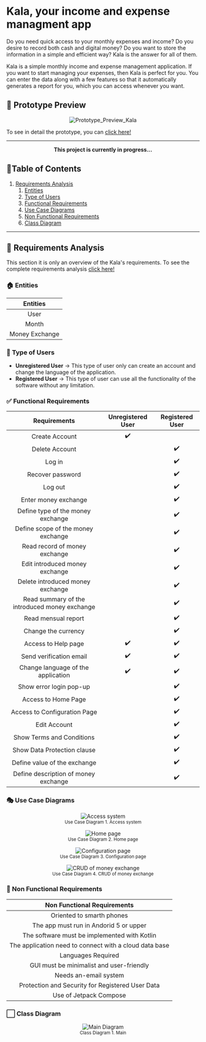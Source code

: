 # Kala, your income and expense managment app

Do you need quick access to your monthly expenses and income? Do you desire to record both cash and digital money? Do you want to store the information in a simple and efficient way? Kala is the answer for all of them.

Kala is a simple monthly income and expense management application. If you want to start managing your expenses, then Kala is perfect for you. You can enter the data along with a few features so that it automatically generates a report for you, which you can access whenever you want.

## :vhs: Prototype Preview

<p align="center">
  <img src="/docs/files/Prototype_Preview_Kala.gif" alt="Prototype_Preview_Kala">
</p>


To see in detail the prototype, you can [click here!](/docs/Prototype_Kala.pdf)

***

<p align="center">
<strong>This project is currently in progress...</strong>
</p>

## :scroll:Table of Contents

1.  [Requirements Analysis](#bookmark_tabs-requirements-analysis)
    1. [Entities](#house-entities)
    2. [Type of Users](#bust_in_silhouette-type-of-users)
    3. [Functional Requirements](#white_check_mark-functional-requirements)
    4. [Use Case Diagrams](#performing_arts-use-case-diagrams)
    5. [Non Functional Requirements](#dart-non-functional-requirements)
    6. [Class Diagram](#white_large_square-class-diagram)

***

## :bookmark_tabs: Requirements Analysis

This section it is only an overview of the Kala's requirements. To see the complete requirements analysis [click here!](/docs/Requirements_Analysis_Kala_v1.pdf)

### :house: Entities

| Entities       |
| :------------: |
| User           |
| Month          |
| Money Exchange |

### :bust_in_silhouette: Type of Users

* **Unregistered User** &rarr; This type of user only can create an account and change the language of the application.
* **Registered User** &rarr; This type of user can use all the functionality of the software without any limitation.

### :white_check_mark: Functional Requirements

| Requirements                                                | Unregistered User  | Registered User    |
| :---------------------------------------------------------: | :----------------: | :----------------: |
| Create Account                                              | :heavy_check_mark: |                    |
| Delete Account                                              |                    | :heavy_check_mark: |
| Log in                                                      |                    | :heavy_check_mark: |
| Recover password                                            |                    | :heavy_check_mark: |
| Log out                                                     |                    | :heavy_check_mark: |
| Enter money exchange                                        |                    | :heavy_check_mark: |
| Define type of the money exchange                           |                    | :heavy_check_mark: |
| Define scope of the money exchange                          |                    | :heavy_check_mark: |
| Read record of money exchange                               |                    | :heavy_check_mark: |
| Edit introduced money exchange                              |                    | :heavy_check_mark: |
| Delete introduced money exchange                            |                    | :heavy_check_mark: |
| Read summary of the introduced money exchange               |                    | :heavy_check_mark: |
| Read mensual report                                         |                    | :heavy_check_mark: |
| Change the currency                                         |                    | :heavy_check_mark: |
| Access to Help page                                         | :heavy_check_mark: | :heavy_check_mark: |
| Send verification email                                     | :heavy_check_mark: | :heavy_check_mark: |
| Change language of the application                          | :heavy_check_mark: | :heavy_check_mark: |
| Show error login pop-up                                     |                    | :heavy_check_mark: |
| Access to Home Page                                         |                    | :heavy_check_mark: |
| Access to Configuration Page                                |                    | :heavy_check_mark: |
| Edit Account                                                |                    | :heavy_check_mark: |
| Show Terms and Conditions                                   |                    | :heavy_check_mark: |
| Show Data Protection clause                                 |                    | :heavy_check_mark: |
| Define value of the exchange                                |                    | :heavy_check_mark: |
| Define description of money exchange                        |                    | :heavy_check_mark: |

### :performing_arts: Use Case Diagrams

<p align="center">
  <img src="/docs/files/Access_System.png" alt="Access system">
  <br>
  <small>Use Case Diagram 1. Access system</small>
</p>

<p align="center">
  <img src="/docs/files/Home_Page.png" alt="Home page">
  <br>
  <small>Use Case Diagram 2. Home page</small>
</p>

<p align="center">
  <img src="/docs/files/Configuration_Page.png" alt="Configuration page">
  <br>
  <small>Use Case Diagram 3. Configuration page</small>
</p>

<p align="center">
  <img src="/docs/files/CRUD_Money_Exchange.png" alt="CRUD of money exchange">
  <br>
  <small>Use Case Diagram 4. CRUD of money exchange</small>
</p>


### :dart: Non Functional Requirements

| Non Functional Requirements                            |
| :----------------------------------------------------: |
| Oriented to smarth phones                              |
| The app must run in Andorid 5 or upper                 |
| The software must be implemented with Kotlin           |
| The application need to connect with a cloud data base |
| Languages Required                                     |
| GUI must be minimalist and user-friendly               |
| Needs an-email system                                  |
| Protection and Security for Registered User Data       |
| Use of Jetpack Compose                                 |

###  :white_large_square: Class Diagram

<p align="center">
  <img src="/docs/files/Main.png" alt="Main Diagram">
  <br>
  <small>Class Diagram 1. Main</small>
</p>
